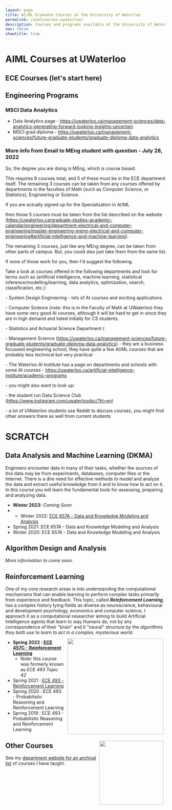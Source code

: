```yaml
---
layout: page
title: AI/ML Graduate Courses at the University of Waterloo
permalink: /aimlcourses-uwaterloo/
description: Courses and programs available at the University of Waterloo for students interested in Artificial Intelligence and Machine Learning. (Always under revision)
nav: false
showtitle: true
---
```


# AIML Courses at UWaterloo

## ECE Courses (let's start here)



## Engineering Programs

### MSCI Data Analytics

- Data Analytics page - https://uwaterloo.ca/management-sciences/data-analytics-generating-forward-looking-insights-uncertain
- MSCI grad diploma - https://uwaterloo.ca/management-sciences/future-graduate-students/graduate-diploma-data-analytics



### More info from Email to MEng student with question - July 28, 2022 

So, the degree you are doing is MEng, which is course based.

This requires 8 courses total, and 5 of these must be in the ECE department itself. The remaining 3 courses can be taken from any courses offered by departments in the faculties of Math (such as Computer Science, or Statistics), Engineering or Science.

 

If you are actually signed up for the Specialization in AI/ML

then those 5 courses must be taken from the list described on the website (https://uwaterloo.ca/graduate-studies-academic-calendar/engineering/department-electrical-and-computer-engineering/master-engineering-meng-electrical-and-computer-engineering#artificial-intelligence-and-machine-learning).

 

The remaining 3 courses, just like any MEng degree, can be taken from other parts of campus. But, you could also just take them from the same list. 

 

If none of those work for you, then I'd suggest the following.

Take a look at courses offered in the following departments and look for terms such as (artificial intelligence, machine learning, statistical inference/modelling/learning, data analytics, optimization, search, classification, etc.):

\- System Design Engineering - lots of AI courses and exciting applications

\- Computer Science (note: this is in the Faculty of Math at UWaterloo) they have some very good AI courses, although it will be hard to get in since they are in high demand and listed initially for CS students.

\- Statistics and Actuarial Science Department (

\- Management Science (https://uwaterloo.ca/management-sciences/future-graduate-students/graduate-diploma-data-analytics) - they are a business focussed engineering school, they have quite a few AI/ML courses that are probably less technical but very practical

\- The Waterloo AI Institute has a page on departments and schools with some AI courses - https://uwaterloo.ca/artificial-intelligence-institute/academic-programs

 

\- you might also want to look up:

  \- the student run Data Science Club (https://www.instagram.com/uwaterloodsc/?hl=en)

   \- a lot of UWaterloo students use Reddit to discuss courses, you might find other answers there as well from current students

 



# SCRATCH

## Data Analysis and Machine Learning (DKMA)

Engineers encounter data in many of their tasks, whether the sources of this data may be from experiments, databases, computer files or the Internet. There is a dire need for effective methods to model and analyze the data and extract useful knowledge from it and to know how to act on it. In this course you will learn the fundamental tools for assessing, preparing and analyzing data.
- **Winter 2023:** *Coming Soon*
- - Winter 2022: [ECE 657A - Data and Knowledge Modeling and Analysis](https://compthinking.github.io/DKMA/)
- Spring 2021: ECE 657A - Data and Knowledge Modeling and Analysis
- Winter 2020: ECE 657A - Data and Knowledge Modeling and Analysis

## Algorithm Design and Analysis
*More information to come soon.*


## Reinforcement Learning

One of my core research areas is into understanding the computational mechanisms that can enable learning to perform complex tasks primarily from experience and feedback. This topic, called ***Reinforcement Learning***,  has a complex history tying fields as diverse as neuroscience, behavioural and development psychology, economics and computer science. I approach it as a computational researcher aiming to build Artificial Intelligence agents that learn to way Humans do, not by any correspondence of their "brain" and it "neural" structure by the *algorithms they both use to learn to act in a complex, mysterious world.*
<img src="../assets/img/teaching/ece493-logo.png" style="width: 300px; padding: 10px; float: right;">

- **Spring 2022 : [ECE 457C - Reinforcement Learning](/rlcourse/)** 
    - Note: this course was formerly known as *ECE 493 Topic 42*
- Spring 2021 : [ECE 493 - Reinforcement Learning](/rlcourseS21/)
- Spring 2020 : ECE 493 - Probabilistic Reasoning and Reinforcement Learning
- Spring 2019 : ECE 493 - Probabilistic Reasoning and Reinforcement Learning

<img src="../assets/img/teaching/ece657logo.png" style="width: 200px; padding: 10px; float: right;">



## Other Courses

See my [department website for an archival list](https://uwaterloo.ca/scholar/mcrowley/classes) of courses I have taught.



